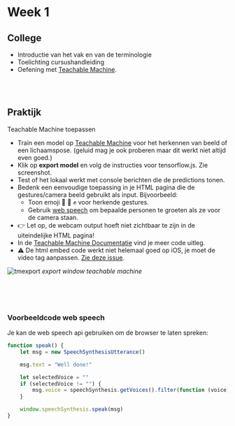 # Week 1

## College

- Introductie van het vak en van de terminologie
- Toelichting cursushandleiding
- Oefening met [Teachable Machine](https://teachablemachine.withgoogle.com). 

<br>
<br>

## Praktijk

Teachable Machine toepassen

- Train een model op [Teachable Machine](https://teachablemachine.withgoogle.com) voor het herkennen van beeld of een lichaamspose. (geluid mag je ook proberen maar dit werkt niet altijd even goed.)
- Klik op **export model** en volg de instructies voor tensorflow.js. Zie screenshot.
- Test of het lokaal werkt met console berichten die de predictions tonen.
- Bedenk een eenvoudige toepassing in je HTML pagina die de gestures/camera beeld gebruikt als input. Bijvoorbeeld:
    - Toon emoji 🤘 👋 ✊ voor herkende gestures.
    - Gebruik [web speech](#speech) om bepaalde personen te groeten als ze voor de camera staan.
- 👉 Let op, de webcam output hoeft niet zichtbaar te zijn in de uiteindelijke HTML pagina!
- In de [Teachable Machine Documentatie](https://github.com/googlecreativelab/teachablemachine-community/tree/master/libraries/image) vind je meer code uitleg.
- ⚠️ De html embed code werkt niet helemaal goed op iOS, je moet de video tag aanpassen. [Zie deze issue](https://github.com/googlecreativelab/teachablemachine-community/issues/73).

![tmexport](../images/tm-download.png)
*export window teachable machine*




<br>
<br>
<br>

### Voorbeeldcode web speech

Je kan de web speech api gebruiken om de browser te laten spreken:

```javascript
function speak() {
    let msg = new SpeechSynthesisUtterance()

    msg.text = "Well done!"

    let selectedVoice = ""
    if (selectedVoice != "") {
        msg.voice = speechSynthesis.getVoices().filter(function (voice) { return voice.name == selectedVoice; })[0]
    }

    window.speechSynthesis.speak(msg)
}
```

